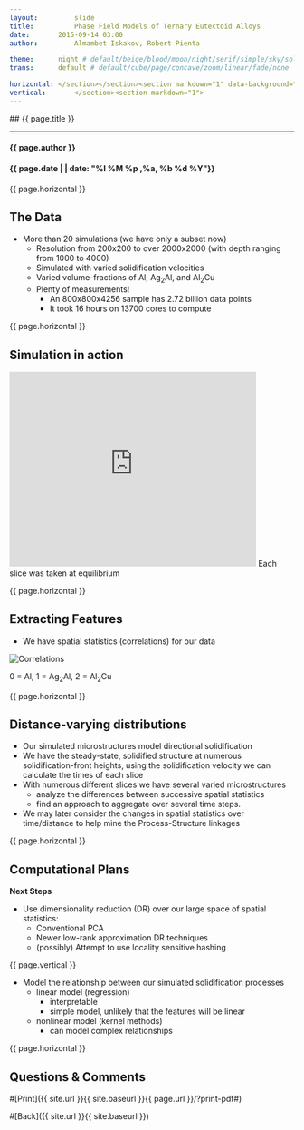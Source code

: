 ```yaml
---
layout:     	slide
title:     		Phase Field Models of Ternary Eutectoid Alloys
date:      	2015-09-14 03:00 
author:     	Almambet Iskakov, Robert Pienta

theme:		night # default/beige/blood/moon/night/serif/simple/sky/solarized
trans:		default # default/cube/page/concave/zoom/linear/fade/none

horizontal:	</section></section><section markdown="1" data-background="http://matin-hub.github.io/project-pages/img/slidebackground.png"><section markdown="1">
vertical:		</section><section markdown="1">
---
```

<section markdown="1" data-background="http://matin-hub.github.io/project-pages/img/slidebackground.png"><section markdown="1">
## {{ page.title }}

<hr>

#### {{ page.author }}

#### {{ page.date | | date: "%I %M %p ,%a, %b %d %Y"}}

{{ page.horizontal }}
<!-- Start Writing Below in Markdown -->

## The Data

* More than 20 simulations (we have only a subset now)
  * Resolution from 200x200 to over 2000x2000 (with depth ranging from 1000 to 4000)
  * Simulated with varied solidification velocities
  * Varied volume-fractions of Al, Ag<sub>2</sub>Al, and Al<sub>2</sub>Cu
  * Plenty of measurements!
    * An 800x800x4256 sample has 2.72 billion data points
    * It took 16 hours on 13700 cores to compute

{{ page.horizontal }}

## Simulation in action

<iframe width="436" height="344" src="http://www.youtube.com/embed/ZlDdydWGbA4" frameborder="0" allowfullscreen>
</iframe>
Each slice was taken at equilibrium 

{{ page.horizontal }}

## Extracting Features

* We have spatial statistics (correlations) for our data

![Correlations](/MIC-Ternary-Eutectic-Alloy/img/milestone1_pres/correlations.png)

0 = Al, 1 = Ag<sub>2</sub>Al, 2 = Al<sub>2</sub>Cu

{{ page.horizontal }}
  
## Distance-varying distributions

* Our simulated microstructures model directional solidification
* We have the steady-state, solidified structure at numerous solidification-front heights, using the solidification velocity we can calculate the times of each slice  
* With numerous different slices we have several varied microstructures  
  * analyze the differences between successive spatial statistics 
  * find an approach to aggregate over several time steps.
* We may later consider the changes in spatial statistics over time/distance to help mine the Process-Structure linkages

{{ page.horizontal }}

## Computational Plans 
__Next Steps__

* Use dimensionality reduction (DR) over our large space of spatial statistics:
  * Conventional PCA 
  * Newer low-rank approximation DR techniques
  * (possibly) Attempt to use locality sensitive hashing

{{ page.vertical }}
* Model the relationship between our simulated solidification processes
  * linear model (regression)
    * interpretable
    * simple model, unlikely that the features will be linear 
  * nonlinear model (kernel methods)
    * can model complex relationships


<!-- End Here -->
{{ page.horizontal }}

## Questions & Comments

#[Print]({{ site.url }}{{ site.baseurl }}{{ page.url }}/?print-pdf#)

#[Back]({{ site.url }}{{ site.baseurl }})

</section></section>
